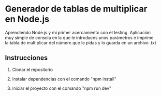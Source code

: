 # Generador de tablas de multiplicar en Node.js

Aprendiendo Node.js y mi primer acercamiento con el testing. 
Aplicación muy simple de consola en la que le introduces unos parámetros e imprime la tabla de multiplicar del número que le pidas y lo guarda en un archivo .txt

## Instrucciones

1. Clonar el repositorio

2. Instalar dependencias con el comando "npm install"

3. Iniciar el proyecto con el comando "npm run dev"